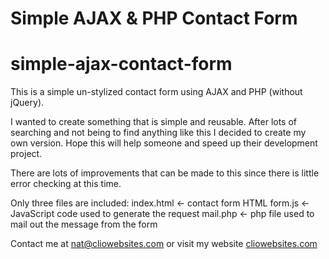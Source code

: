 <h1>Simple AJAX & PHP Contact Form</h1>

# simple-ajax-contact-form
This is a simple un-stylized contact form using AJAX and PHP (without jQuery). 

I wanted to create something that is simple and reusable. After lots of searching and not being to find anything like this I decided to create my own version. Hope this will help someone and speed up their development project. 

There are lots of improvements that can be made to this since there is little error checking at this time.

Only three files are included:
index.html <- contact form HTML
form.js <- JavaScript code used to generate the request
mail.php <- php file used to mail out the message from the form

Contact me at <a href="mailto:nat@cliowebsites.com" target="_blank">nat@cliowebsites.com</a> or visit my website <a href="https://cliowebsites.com" target="_blank">cliowebsites.com</a>
